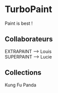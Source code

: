 
# TurboPaint
Paint is best !  

## Collaborateurs
EXTRAPAINT --> Louis  
SUPERPAINT --> Lucie  

## Collections
Kung Fu Panda
